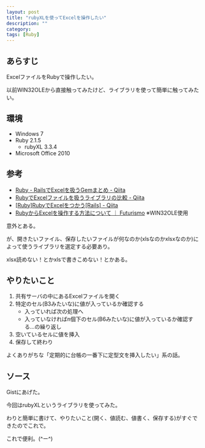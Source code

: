 ```yaml
---
layout: post
title: "rubyXLを使ってExcelを操作したい"
description: ""
category: 
tags: [Ruby]
---
```


## あらすじ

ExcelファイルをRubyで操作したい。

以前WIN32OLEから直接触ってみたけど、ライブラリを使って簡単に触ってみたい。

## 環境

- Windows 7
- Ruby 2.1.5
    - rubyXL 3.3.4
- Microsoft Office 2010

## 参考

- [Ruby - RailsでExcelを扱うGemまとめ - Qiita](http://qiita.com/Kta-M/items/02a2c41c5624f75498aa)
- [RubyでExcelファイルを扱うライブラリの比較 - Qiita](http://qiita.com/damassima/items/1b791ba90459ef0534fe)
- [[Ruby]RubyでExcelをつかう[Rails] - Qiita](http://qiita.com/satoken0417/items/bf302cc47e9bd69aaa73)
- [RubyからExcelを操作する方法について ｜ Futurismo](http://futurismo.biz/archives/2330) ※WIN32OLE使用

意外とある。

が、開きたいファイル、保存したいファイルが何なのか(xlsなのかxlsxなのか)によって使うライブラリを選定する必要あり。

xlsx読めない！とかxlsで書きこめない！とかある。

## やりたいこと

1. 共有サーバの中にあるExcelファイルを開く
1. 特定のセル(B3みたいな)に値が入っているか確認する
    - 入っていれば次の処理へ
    - 入っていなければn個下のセル(B6みたいな)に値が入っているか確認する…の繰り返し
1. 空いているセルに値を挿入
1. 保存して終わり

よくありがちな「定期的に台帳の一番下に定型文を挿入したい」系の話。

## ソース

Gistにあげた。

<script src="https://gist.github.com/gosyujin/57a40e47ca0bc57673a2.js"></script>

今回はrubyXLというライブラリを使ってみた。

わりと簡単に書けて、やりたいこと(開く、値読む、値書く、保存する)がすぐできたのでこれで。

これで便利。(^ー^)
